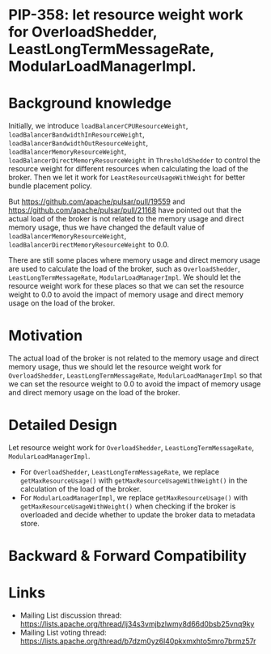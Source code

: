 
# PIP-358: let resource weight work for OverloadShedder, LeastLongTermMessageRate, ModularLoadManagerImpl.

# Background knowledge

Initially, we introduce `loadBalancerCPUResourceWeight`, `loadBalancerBandwidthInResourceWeight`, `loadBalancerBandwidthOutResourceWeight`, 
`loadBalancerMemoryResourceWeight`, `loadBalancerDirectMemoryResourceWeight` in `ThresholdShedder` to control the resource weight for 
different resources when calculating the load of the broker. 
Then we let it work for `LeastResourceUsageWithWeight` for better bundle placement policy.

But https://github.com/apache/pulsar/pull/19559 and https://github.com/apache/pulsar/pull/21168 have pointed out that the actual load 
of the broker is not related to the memory usage and direct memory usage, thus we have changed the default value of
`loadBalancerMemoryResourceWeight`, `loadBalancerDirectMemoryResourceWeight` to 0.0.

There are still some places where memory usage and direct memory usage are used to calculate the load of the broker, such as
`OverloadShedder`, `LeastLongTermMessageRate`, `ModularLoadManagerImpl`. We should let the resource weight work for these places
so that we can set the resource weight to 0.0 to avoid the impact of memory usage and direct memory usage on the load of the broker.

# Motivation

The actual load of the broker is not related to the memory usage and direct memory usage, thus we should let the resource weight work for
`OverloadShedder`, `LeastLongTermMessageRate`, `ModularLoadManagerImpl` so that we can set the resource weight to 0.0 to avoid the impact of
memory usage and direct memory usage on the load of the broker.


# Detailed Design

Let resource weight work for `OverloadShedder`, `LeastLongTermMessageRate`, `ModularLoadManagerImpl`.
- For `OverloadShedder`, `LeastLongTermMessageRate`, we replace `getMaxResourceUsage()` with `getMaxResourceUsageWithWeight()` in the calculation of the load of the broker.
- For `ModularLoadManagerImpl`, we replace `getMaxResourceUsage()` with `getMaxResourceUsageWithWeight()` when checking if the broker is overloaded and decide whether to update the broker data to metadata store.

# Backward & Forward Compatibility


# Links

* Mailing List discussion thread: https://lists.apache.org/thread/lj34s3vmjbzlwmy8d66d0bsb25vnq9ky
* Mailing List voting thread: https://lists.apache.org/thread/b7dzm0yz6l40pkxmxhto5mro7brmz57r
